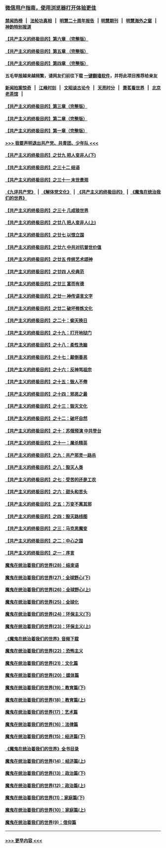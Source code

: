 ### [微信用户指南，使用浏览器打开体验更佳](https://github.com/gfw-breaker/banned-news1/blob/master/indexes/wechat-guide.md?t=0)
#### [禁闻热榜](热点新闻.md?t=0)  &nbsp;&nbsp;|&nbsp;&nbsp; [法轮功真相](https://github.com/gfw-breaker/truth/blob/master/README.md?t=0) &nbsp;&nbsp;|&nbsp;&nbsp; [明慧二十周年报告](https://github.com/gfw-breaker/mh-reports/blob/master/README.md?t=0) &nbsp;&nbsp;|&nbsp;&nbsp;[明慧期刊](https://github.com/gfw-breaker/mh-qikan) &nbsp;&nbsp;|&nbsp;&nbsp; [明慧海外之窗](https://github.com/gfw-breaker/mh-news/blob/master/README.md?t=0) &nbsp;&nbsp;|&nbsp;&nbsp; [神韵特别报道](https://github.com/gfw-breaker/mh-news/blob/master/shenyun.md?t=0)
#### [【共产主义的终极目的】第六章 （完整版）](../pages/nsc422/n11428913.md?t=02101444) 
#### [【共产主义的终极目的】第五章 （完整版）](../pages/nsc422/n11428912.md?t=02101444) 
#### [【共产主义的终极目的】第四章 （完整版）](../pages/nsc422/n11428907.md?t=02101444) 
#### 五毛举报越来越频繁，请网友们前往下载 [一键翻墙软件](https://github.com/gfw-breaker/ssr-accounts)，并将此项目推荐给亲友
#### [新闻拍案惊奇](https://github.com/gfw-breaker/banned-news1/blob/master/pages/link4.md) &nbsp;&nbsp;|&nbsp;&nbsp; [江峰时刻](https://github.com/gfw-breaker/banned-news1/blob/master/pages/link4.md) &nbsp;&nbsp;|&nbsp;&nbsp; [文昭谈古论今](https://github.com/gfw-breaker/banned-news1/blob/master/pages/link4.md) &nbsp;&nbsp;|&nbsp;&nbsp; [天亮时分](https://github.com/gfw-breaker/banned-news1/blob/master/pages/link4.md) &nbsp;&nbsp;|&nbsp;&nbsp; [萧茗看世界](https://github.com/gfw-breaker/banned-news1/blob/master/pages/link4.md) &nbsp;&nbsp;|&nbsp;&nbsp; [北京老茶馆](https://github.com/gfw-breaker/banned-news1/blob/master/pages/link4.md) &nbsp;&nbsp;|&nbsp;&nbsp; 
#### [【共产主义的终极目的】第三章（完整版）](../pages/nsc422/n11428848.md?t=02101444) 
#### [【共产主义的终极目的】第二章（完整版）](../pages/nsc422/n11428831.md?t=02101444) 
#### [【共产主义的终极目的】第一章（完整版）](../pages/nsc422/n11417651.md?t=02101444) 
#### [>>> 我要声明退出共产党、共青团、少年队 <<<](https://github.com/begood0513/goodnews/blob/master/quit/letter.md) 
#### [【共产主义的终极目的】之廿九 把人变非人(下)](../pages/nsc422/n11344140.md?t=02101444) 
#### [【共产主义的终极目的】之三十二 结语](../pages/nsc422/n11360535.md?t=02101444) 
#### [【共产主义的终极目的】之三十一 末世景观](../pages/nsc422/n11351129.md?t=02101444) 
#### [《九评共产党》](https://github.com/begood0513/9ping.md/blob/master/README.md) &nbsp;|&nbsp; [《解体党文化》](../../../../jtdwh.md/blob/master/README.md)  &nbsp;|&nbsp; [《共产主义的终极目的》](../../../../gczydzjmd.md/blob/master/README.md) &nbsp;|&nbsp; [《魔鬼在统治我们的世界》](../../../../mgztzwmdsj.md/blob/master/README.md) 
#### [【共产主义的终极目的】之三十 几成狼世界](../pages/nsc422/n11348280.md?t=02101444) 
#### [【共产主义的终极目的】之廿八 把人变非人(上)](../pages/nsc422/n11340492.md?t=02101444) 
#### [【共产主义的终极目的】之廿七 以恨立国](../pages/nsc422/n11336944.md?t=02101444) 
#### [【共产主义的终极目的】之廿六 中共对抗普世价值](../pages/nsc422/n11324785.md?t=02101444) 
#### [【共产主义的终极目的】之廿五 传统艺术颂神](../pages/nsc422/n11296396.md?t=02101444) 
#### [【共产主义的终极目的】之廿四 人伦典范](../pages/nsc422/n11296397.md?t=02101444) 
#### [【共产主义的终极目的】之廿三 富而有德](../pages/nsc422/n11283598.md?t=02101444) 
#### [【共产主义的终极目的】之廿一 神传语言文字](../pages/nsc422/n11263265.md?t=02101444) 
#### [【共产主义的终极目的】之廿二 破坏修炼文化](../pages/nsc422/n11245728.md?t=02101444) 
#### [【共产主义的终极目的】之二十：偷天换日](../pages/nsc422/n11238846.md?t=02101444) 
#### [【共产主义的终极目的】之十九：打开地狱门](../pages/nsc422/n11206376.md?t=02101444) 
#### [【共产主义的终极目的】之十八：柔性洗脑](../pages/nsc422/n11199994.md?t=02101444) 
#### [【共产主义的终极目的】之十七：颠倒善恶](../pages/nsc422/n11179782.md?t=02101444) 
#### [【共产主义的终极目的】之十六：反神骂祖宗](../pages/nsc422/n11166798.md?t=02101444) 
#### [【共产主义的终极目的】之十五：毁人不倦](../pages/nsc422/n11166792.md?t=02101444) 
#### [【共产主义的终极目的】之十四：邪恶之最](../pages/nsc422/n11150249.md?t=02101444) 
#### [【共产主义的终极目的】之十三：毁灭文化](../pages/nsc422/n11135227.md?t=02101444) 
#### [【共产主义的终极目的】之十二：破坏自然](../pages/nsc422/n11135214.md?t=02101444) 
#### [【共产主义的终极目的】之十：苏俄预演 中共登台](../pages/nsc422/n11118424.md?t=02101444) 
#### [【共产主义的终极目的】之十一：屠杀精英](../pages/nsc422/n11118442.md?t=02101444) 
#### [【共产主义的终极目的】之九：共产邪灵一路杀](../pages/nsc422/n11114139.md?t=02101444) 
#### [【共产主义的终极目的】之八：毁灭人类](../pages/nsc422/n11108503.md?t=02101444) 
#### [【共产主义的终极目的】之七：受苦的还是工农](../pages/nsc422/n11101809.md?t=02101444) 
#### [【共产主义的终极目的】之六：甜头和苦头](../pages/nsc422/n11096971.md?t=02101444) 
#### [【共产主义的终极目的】之五：万变不离其邪](../pages/nsc422/n11091285.md?t=02101444) 
#### [【共产主义的终极目的】之四：毁灭路线图](../pages/nsc422/n11086284.md?t=02101444) 
#### [【共产主义的终极目的】之三：马克思魔变](../pages/nsc422/n11061941.md?t=02101444) 
#### [【共产主义的终极目的】之二：中心之国](../pages/nsc422/n11047728.md?t=02101444) 
#### [【共产主义的终极目的】之一：序言](../pages/nsc422/n11086077.md?t=02101444) 
#### [魔鬼在统治着我们的世界(28)：结束语](../pages/nsc422/n10936246.md?t=02101444) 
#### [魔鬼在统治着我们的世界(27)：全球野心(下)](../pages/nsc422/n10928319.md?t=02101444) 
#### [魔鬼在统治着我们的世界(26)：全球野心(上)](../pages/nsc422/n10900318.md?t=02101444) 
#### [魔鬼在统治着我们的世界(25)：全球化](../pages/nsc422/n10788205.md?t=02101444) 
#### [魔鬼在统治着我们的世界(24)：环保主义(下)](../pages/nsc422/n10695307.md?t=02101444) 
#### [魔鬼在统治着我们的世界(23)：环保主义(上)](../pages/nsc422/n10688613.md?t=02101444) 
#### [《魔鬼在统治着我们的世界》音频下载](../pages/nsc422/n10635553.md?t=02101444) 
#### [魔鬼在统治着我们的世界(22)：恐怖主义](../pages/nsc422/n10614727.md?t=02101444) 
#### [魔鬼在统治着我们的世界(21)：文化篇](../pages/nsc422/n10597706.md?t=02101444) 
#### [魔鬼在统治着我们的世界(20)：媒体篇](../pages/nsc422/n10586579.md?t=02101444) 
#### [魔鬼在统治着我们的世界(19)：教育篇(下)](../pages/nsc422/n10564808.md?t=02101444) 
#### [魔鬼在统治着我们的世界(18)：教育篇(上)](../pages/nsc422/n10526970.md?t=02101444) 
#### [魔鬼在统治着我们的世界(17)：艺术篇](../pages/nsc422/n10499093.md?t=02101444) 
#### [魔鬼在统治着我们的世界(16)：法律篇](../pages/nsc422/n10485969.md?t=02101444) 
#### [魔鬼在统治着我们的世界(15)：经济篇(下)](../pages/nsc422/n10469975.md?t=02101444) 
#### [《魔鬼在统治着我们的世界》全书目录](../pages/nsc422/n10464261.md?t=02101444) 
#### [魔鬼在统治着我们的世界(14)：经济篇(上)](../pages/nsc422/n10457370.md?t=02101444) 
#### [魔鬼在统治着我们的世界(13)：政治篇(下)](../pages/nsc422/n10448270.md?t=02101444) 
#### [魔鬼在统治着我们的世界(12)：政治篇(上)](../pages/nsc422/n10444576.md?t=02101444) 
#### [魔鬼在统治着我们的世界(11)：家庭篇(下)](../pages/nsc422/n10440961.md?t=02101444) 
#### [魔鬼在统治着我们的世界(10)：家庭篇(上)](../pages/nsc422/n10435448.md?t=02101444) 
#### [魔鬼在统治着我们的世界(9)：信仰篇](../pages/nsc422/n10432159.md?t=02101444) 

----
#### [ >>> 更早内容 <<< ](../indexes/nsc422-earlier.md)
